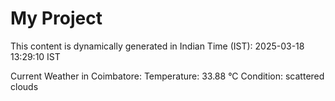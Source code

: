 # My Project

This content is dynamically generated in Indian Time (IST): 2025-03-18 13:29:10 IST


Current Weather in Coimbatore:
Temperature: 33.88 °C
Condition: scattered clouds
